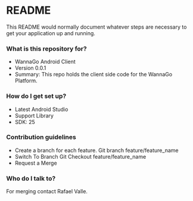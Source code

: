 # README #

This README would normally document whatever steps are necessary to get your application up and running.

### What is this repository for? ###

* WannaGo Android Client
* Version 0.0.1
* Summary: This repo holds the client side code for the WannaGo Platform.
### How do I get set up? ###

* Latest Android Studio
* Support Library
* SDK: 25

### Contribution guidelines ###
* Create a branch for each feature.
     Git branch feature/feature_name
* Switch To Branch
     Git Checkout feature/feature_name
* Request a Merge

### Who do I talk to? ###
For merging contact Rafael Valle.